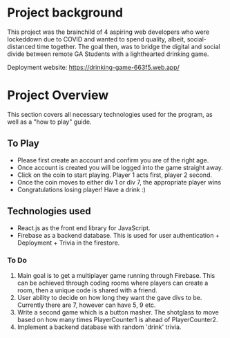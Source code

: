 # Project background
This project was the brainchild of 4 aspiring web developers who were lockeddown due to COVID and wanted to spend quality, albeit, social-distanced time together.  The goal then, was to bridge the digital and social divide between remote GA Students with a lighthearted drinking game. 

Deployment website:
https://drinking-game-663f5.web.app/

# Project Overview

This section covers all necessary technologies used for the program, as well as a "how to play" guide.

## To Play

* Please first create an account and confirm you are of the right age.
* Once account is created you will be logged into the game straight away.
* Click on the coin to start playing. Player 1 acts first, player 2 second.
* Once the coin moves to either div 1 or div 7, the appropriate player wins
* Congratulations losing player! Have a drink :)

## Technologies used 

* React.js as the front end library for JavaScript.
* Firebase as a backend database. This is used for user authentication + Deployment + Trivia in the firestore.

### To Do
1. Main goal is to get a multiplayer game running through Firebase. This can be achieved through coding rooms where players can create a room, then a unique code is shared with a friend.
2. User ability to decide on how long they want the gave divs to be. Currently there are 7, however can have 5, 9 etc.
3. Write a second game which is a button masher. The shotglass to move based on how many times PlayerCounter1 is ahead of PlayerCounter2.
4. Implement a backend database with random 'drink' trivia.
